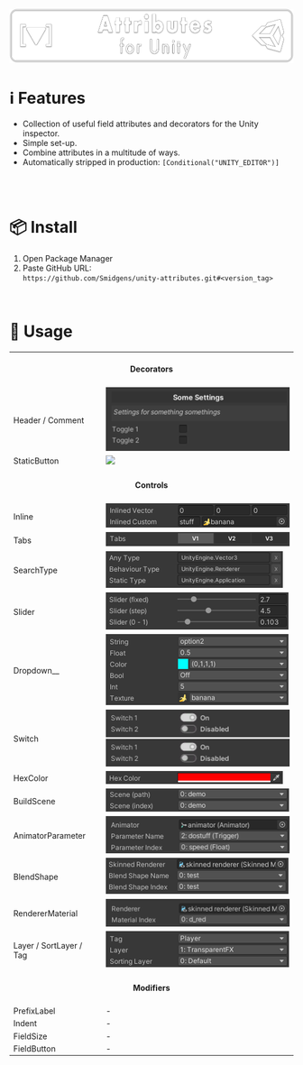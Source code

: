 ![](/.github/.banner.png?raw=true "")

<!--
snippets


<details>
  <summary>
    ⌨️ Code
  </summary>
  

</details>

-->


# ℹ️ Features

* Collection of useful field attributes and decorators for the Unity inspector.
* Simple set-up.
* Combine attributes in a multitude of ways.
* Automatically stripped in production: `[Conditional("UNITY_EDITOR")]`

<br/>

<br/>

# 📦 Install

1. Open Package Manager
2. Paste GitHub URL:\
`https://github.com/Smidgens/unity-attributes.git#<version_tag>`


<br/>

# 🚀 Usage

<table>
  
  <tr>
    <td colspan="2">
      <h4 align="center">
        Decorators
      </h4>
    </td>
  </tr>
  <tr>
    <td>
      Header / Comment
    </td>
    <td>
      <img src="/.github/preview/decorators.png" />
    </td>
  <tr>
  <tr>
    <td>
      StaticButton
    </td>
    <td>
      <img src="/.github/preview/staticbutton.png" />
    </td>
  <tr>
    <td colspan="2">
      <h4 align="center">
        Controls
      </h4>
    </td>
  </tr>
  </tr>
    <tr>
    <td>
      Inline
    </td>
    <td>
      <img src="/.github/preview/inlined.png" />
    </td>
  </tr>
  <tr>
    <td>
      Tabs
    </td>
    <td>
      <img src="/.github/preview/tabs.png" />
    </td>
  </tr>
  <tr>
    <td>
      SearchType
    </td>
    <td>
      <img  src="/.github/preview/assemblytype.png" />
    </td>
  </tr>
  <tr>
    <td>
      Slider
    </td>
    <td>
      <img src="/.github/preview/sliders.png" />
    </td>
  </tr>
  <tr>
    <td>
      Dropdown__
    </td>
    <td>
      <img src="/.github/preview/options.png" />
    </td>
  </tr>
  <tr>
    <td>
      Switch
    </td>
    <td>
      <img src="/.github/preview/switch.png" />
      <br/>
      <img src="/.github/preview/switch.png" />
    </td>
  </tr>
  <tr>
    <td>
      HexColor
    </td>
    <td>
      <img src="/.github/preview/hexcolor.png" />
    </td>
  </tr>
  <tr>
    <td>
      BuildScene
    </td>
    <td>
      <img src="/.github/preview/buildscene.png" />
    </td>
  </tr>
  <tr>
    <td>
      AnimatorParameter
    </td>
    <td>
      <img src="/.github/preview/animatorparameter.png" />
    </td>
  </tr>
  <tr>
    <td>
      BlendShape
    </td>
    <td>
      <img src="/.github/preview/blendshape.png" />
    </td>
  </tr>
  <tr>
    <td>
      RendererMaterial
    </td>
    <td>
      <img src="/.github/preview/renderermaterial.png" />
    </td>
  </tr>
  <tr>
    <td>
      Layer / SortLayer / Tag
    </td>
    <td>
      <img src="/.github/preview/layer.png" />
    </td>
  </tr>

  <tr>
    <td colspan="2">
      <h4 align="center">
        Modifiers
      </h4>
    </td>
  </tr>
  <tr>
    <td>
      PrefixLabel
    </td>
    <td>
      -
    </td>
  </tr>
  <tr>
    <td>
      Indent
    </td>
    <td>
      -
    </td>
  </tr>
  <tr>
    <td>
      FieldSize
    </td>
    <td>
      -
    </td>
  </tr>
  <tr>
    <td>
      FieldButton
    </td>
    <td>
      -
    </td>
  </tr>
</table>






